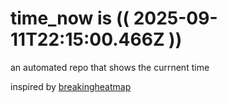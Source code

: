# time_now is (( 2025-09-11T22:15:00.466Z ))

an automated repo that shows the currnent time

inspired by [breakingheatmap](https://github.com/breakingheatmap/breakingheatmap)